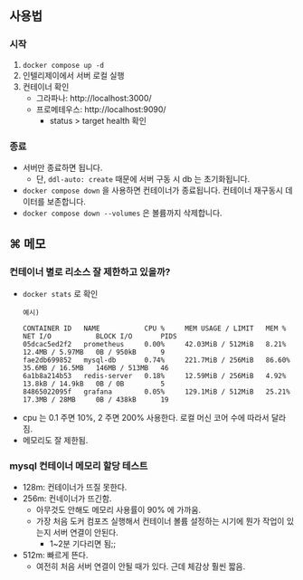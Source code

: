 ## 사용법
### 시작
1. `docker compose up -d`
2. 인텔리제이에서 서버 로컬 실행
3. 컨테이너 확인
    - 그라파나: http://localhost:3000/
    - 프로메테우스: http://localhost:9090/
        - status > target health 확인

### 종료
- 서버만 종료하면 됩니다.
  - 단, `ddl-auto: create` 때문에 서버 구동 시 db 는 초기화됩니다.  
- `docker compose down` 을 사용하면 컨테이너가 종료됩니다. 컨테이너 재구동시 데이터를 보존합니다.
- `docker compose down --volumes` 은 볼륨까지 삭제합니다. 

## ⌘ 메모
### 컨테이너 별로 리소스 잘 제한하고 있을까?
- `docker stats` 로 확인
    ```text
    예시)
    
    CONTAINER ID   NAME           CPU %     MEM USAGE / LIMIT   MEM %     NET I/O           BLOCK I/O       PIDS
    05dcac5ed2f2   prometheus     0.00%     42.03MiB / 512MiB   8.21%     12.4MB / 5.97MB   0B / 950kB      9
    fae2db699852   mysql-db       0.74%     221.7MiB / 256MiB   86.60%    35.6MB / 16.5MB   146MB / 513MB   46
    6a1b8a214b53   redis-server   0.18%     12.59MiB / 256MiB   4.92%     13.8kB / 14.9kB   0B / 0B         5
    84865022095f   grafana        0.05%     129.1MiB / 512MiB   25.21%    17.3MB / 28MB     0B / 438kB      19
    ```
- cpu 는 0.1 주면 10%, 2 주면 200% 사용한다. 로컬 머신 코어 수에 따라서 달라짐.
- 메모리도 잘 제한됨.


### mysql 컨테이너 메모리 할당 테스트 
- 128m: 컨테이너가 뜨질 못한다.
- 256m: 컨네이너가 뜨긴함. 
  - 아무것도 안해도 메모리 사용률이 90% 에 가까움.
  - 가장 처음 도커 컴포즈 실행해서 컨테이너 볼륨 설정하는 시기에 뭔가 작업이 있는지 서버 연결이 안된다.
    - 1~2분 기다리면 됨;;
- 512m: 빠르게 뜬다.
  - 여전히 처음 서버 연결이 안될 때가 있다. 근데 체감상 훨씬 짧음.
